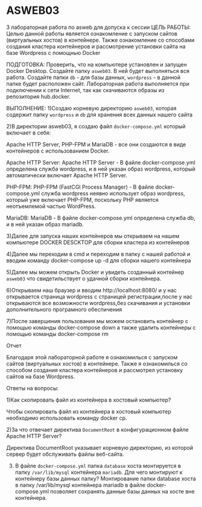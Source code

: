 # ASWEB03
3 лабораторная работа по asweb для допуска к сессии
ЦЕЛЬ РАБОТЫ:
Целью данной работы является ознакомление с запуском сайтов (виртуальных хостов) в 
контейнере. Также ознакомление со способами  создания кластера контейнеров и рассмотрение
установки сайта на базе Wordpress с помощнью Docker

ПОДГОТОВКА:
Проверить, что на компьютере установлен и запущен Docker Desktop.
Создайте папку `asweb03`. В ней будет выполняться вся работа.
Создайте папки `db` - для базы данных, `wordpress` - в данной папке будет расположен сайт.
Лабораторная работа выполняется при подключении к сети Internet, так как скачиваются 
образы из репозитория hub.docker.

ВЫПОЛНЕНИЕ:
1)Cоздаю корневую директорию `asweb03`, которая содержит папку `wordpress` и `db` для хранения всех данных нашего сайта

2)В директории asweb03, я создаю файл `docker-compose.yml` который включает в себя:

Apache HTTP Server, PHP-FPM и MariaDB - все они создаются в виде контейнеров с использованием Docker.

Apache HTTP Server:
Apache HTTP Server - В файле docker-compose.yml определена служба wordpress, и в ней указан образ wordpress, который автоматически включает Apache HTTP Server.

PHP-FPM:
PHP-FPM (FastCGI Process Manager) - В файле docker-compose.yml служба wordpress неявно использует образ wordpress, который уже включает PHP-FPM, поскольку PHP является неотъемлемой частью WordPress.

MariaDB:
MariaDB - В файле docker-compose.yml определена служба db, и в ней указан образ mariadb.

3)Далее для запуска наших контейнеров мы открываем на нашем компьютере DOCKER DESCKTOP для сборки кластера из контейнеров

4)Далее мы переходим в cmd и переходим в папку с нашей работой и вводим команду docker-compose up -d для сборки нашего контейнера

5)Далее мы можем открыть Docker и увидеть созданный контейнер `asweb03` что свидетильствует о удачной сборки контейнера.

6)Открываем наш браузер и вводим http://localhost:8080/ и у нас открывается страница wordpress с страницей регистрации,после у нас открываются все возможности wordpress,без скачивания и установки дополнительного програмного обеспичения

7)После завершения пользования мы можем остановить контейнер с помощью команды docker-compose down а также удалить контейнеры с помощью команды docker-compose rm

Отчет

Благодаря этой лабораторной работе я ознакомилься с запуском сайтов (виртуальных хостов) в 
контейнере. Также я ознакомилься со способом создания кластера контейнеров и рассмотрел
установку сайтов на базе Wordpress.

Ответы на вопросы:

1)Как скопировать файл из контейнера в хостовый компьютер?

Чтобы скопировать файл из контейнера в хостовый компьютер необходимо использовать 
команду docker cp.

2)За что отвечает директива `DocumentRoot` в конфигурационном файле Apache HTTP Server?

Директива DocumentRoot указывает корневую директорию, из которой сервер будет обслуживать файлы веб-сайта. 

3) В файле `docker-compose.yml` папка `database` хоста монтируется в папку `/var/lib/mysql` контейнера `mariadb`. Для чего монтируют к контейнеру базы данных папку?
Монтирование папки database хоста в папку /var/lib/mysql контейнера mariadb в файле docker-compose.yml позволяет сохранять данные базы данных на хосте вне контейнера.
